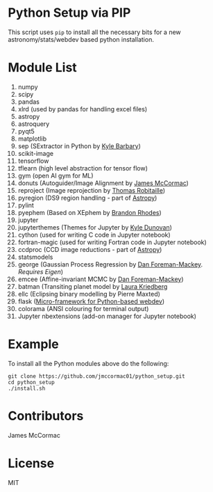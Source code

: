 # Python Setup via PIP

This script uses ```pip``` to install all the necessary bits for a new astronomy/stats/webdev based python installation.

# Module List

   1. numpy
   1. scipy
   1. pandas
   1. xlrd (used by pandas for handling excel files)
   1. astropy
   1. astroquery
   1. pyqt5
   1. matplotlib
   1. sep (SExtractor in Python by [Kyle Barbary](https://github.com/kbarbary))
   1. scikit-image
   1. tensorflow
   1. tflearn (high level abstraction for tensor flow)
   1. gym (open AI gym for ML)
   1. donuts (Autoguider/Image Alignment by [James McCormac](https://github.com/jmccormac01))
   1. reproject (Image reprojection by [Thomas Robitaille](https://github.com/astrofrog))
   1. pyregion (DS9 region handling - part of [Astropy](https://github.com/astropy/astropy))
   1. pylint
   1. pyephem (Based on XEphem by [Brandon Rhodes](https://github.com/brandon-rhodes))
   1. jupyter
   1. jupyterthemes (Themes for Jupyter by [Kyle Dunovan](https://github.com/dunovank))
   1. cython (used for writing C code in Jupyter notebook)
   1. fortran-magic (used for writing Fortran code in Jupyter notebook)
   1. ccdproc (CCD image reductions - part of [Astropy](https://github.com/astropy/astropy))
   1. statsmodels
   1. george (Gaussian Process Regression by [Dan Foreman-Mackey](https://github.com/dfm). *Requires Eigen*)
   1. emcee (Affine-invariant MCMC by [Dan Foreman-Mackey](https://github.com/dfm))
   1. batman (Transiting planet model by [Laura Kriedberg](https://github.com/lkreidberg)
   1. ellc (Eclipsing binary modelling by Pierre Maxted)
   1. flask ([Micro-framework for Python-based webdev](http://flask.pocoo.org))
   1. colorama (ANSI colouring for terminal output)
   1. Jupyter nbextensions (add-on manager for Jupyter notebook)

# Example

To install all the Python modules above do the following:

```
git clone https://github.com/jmccormac01/python_setup.git
cd python_setup
./install.sh
```

# Contributors

James McCormac

# License

MIT

